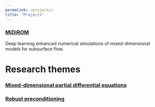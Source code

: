 ```yaml
---
permalink: /projects/
title: "Projects"
---
```


<!-- ### [PyGeoN](/pygeon/) -->


### [MiDiROM](/midirom/)
Deep learning enhanced numerical simulations of mixed-dimensional models for subsurface flow.

# Research themes

### [Mixed-dimensional partial differential equations](/md-pdes/)

### [Robust preconditioning](/preconditioners/)
<!-- 
### Robust solvers for Stokes-Darcy systems

### Benchmarks for flow in fractured porous media -->